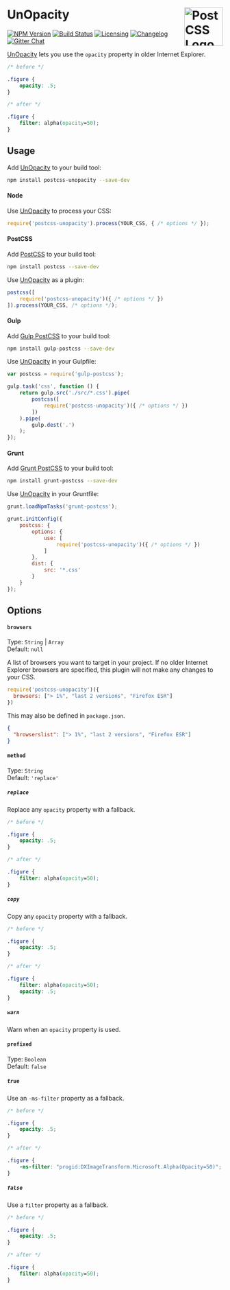 # UnOpacity [<img src="https://postcss.github.io/postcss/logo.svg" alt="PostCSS Logo" width="90" height="90" align="right">][postcss]

[![NPM Version][npm-img]][npm-url]
[![Build Status][cli-img]][cli-url]
[![Licensing][lic-img]][lic-url]
[![Changelog][log-img]][log-url]
[![Gitter Chat][git-img]][git-url]

[UnOpacity] lets you use the `opacity` property in older Internet Explorer.

```css
/* before */

.figure {
    opacity: .5;
}

/* after */

.figure {
    filter: alpha(opacity=50);
}
```

## Usage

Add [UnOpacity] to your build tool:

```bash
npm install postcss-unopacity --save-dev
```

#### Node

Use [UnOpacity] to process your CSS:

```js
require('postcss-unopacity').process(YOUR_CSS, { /* options */ });
```

#### PostCSS

Add [PostCSS] to your build tool:

```bash
npm install postcss --save-dev
```

Use [UnOpacity] as a plugin:

```js
postcss([
	require('postcss-unopacity')({ /* options */ })
]).process(YOUR_CSS, /* options */);
```

#### Gulp

Add [Gulp PostCSS] to your build tool:

```bash
npm install gulp-postcss --save-dev
```

Use [UnOpacity] in your Gulpfile:

```js
var postcss = require('gulp-postcss');

gulp.task('css', function () {
	return gulp.src('./src/*.css').pipe(
		postcss([
			require('postcss-unopacity')({ /* options */ })
		])
	).pipe(
		gulp.dest('.')
	);
});
```

#### Grunt

Add [Grunt PostCSS] to your build tool:

```bash
npm install grunt-postcss --save-dev
```

Use [UnOpacity] in your Gruntfile:

```js
grunt.loadNpmTasks('grunt-postcss');

grunt.initConfig({
	postcss: {
		options: {
			use: [
				require('postcss-unopacity')({ /* options */ })
			]
		},
		dist: {
			src: '*.css'
		}
	}
});
```

## Options

#### `browsers`

Type: `String` | `Array`  
Default: `null`

A list of browsers you want to target in your project. If no older Internet Explorer browsers are specified, this plugin will not make any changes to your CSS.

```js
require('postcss-unopacity')({
  browsers: ["> 1%", "last 2 versions", "Firefox ESR"]
})
```

This may also be defined in `package.json`.

```json
{
  "browserslist": ["> 1%", "last 2 versions", "Firefox ESR"]
}
```

#### `method`

Type: `String`  
Default: `'replace'`

##### `replace`

Replace any `opacity` property with a fallback.

```css
/* before */

.figure {
    opacity: .5;
}

/* after */

.figure {
    filter: alpha(opacity=50);
}
```

##### `copy`

Copy any `opacity` property with a fallback.

```css
/* before */

.figure {
    opacity: .5;
}

/* after */

.figure {
    filter: alpha(opacity=50);
    opacity: .5;
}
```

##### `warn`

Warn when an `opacity` property is used.

#### `prefixed`

Type: `Boolean`  
Default: `false`

##### `true`

Use an `-ms-filter` property as a fallback.

```css
/* before */

.figure {
    opacity: .5;
}

/* after */

.figure {
    -ms-filter: "progid:DXImageTransform.Microsoft.Alpha(Opacity=50)";
}
```

##### `false`

Use a `filter` property as a fallback.

```css
/* before */

.figure {
    opacity: .5;
}

/* after */

.figure {
    filter: alpha(opacity=50);
}
```

[npm-url]: https://www.npmjs.com/package/postcss-unopacity
[npm-img]: https://img.shields.io/npm/v/postcss-unopacity.svg
[cli-url]: https://travis-ci.org/jonathantneal/postcss-unopacity
[cli-img]: https://img.shields.io/travis/jonathantneal/postcss-unopacity.svg
[lic-url]: LICENSE.md
[lic-img]: https://img.shields.io/npm/l/postcss-unopacity.svg
[log-url]: CHANGELOG.md
[log-img]: https://img.shields.io/badge/changelog-md-blue.svg
[git-url]: https://gitter.im/postcss/postcss
[git-img]: https://img.shields.io/badge/chat-gitter-blue.svg

[UnOpacity]: https://github.com/jonathantneal/postcss-unopacity
[PostCSS]: https://github.com/postcss/postcss
[Gulp PostCSS]: https://github.com/postcss/gulp-postcss
[Grunt PostCSS]: https://github.com/nDmitry/grunt-postcss
